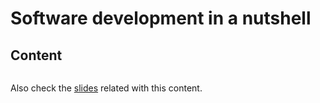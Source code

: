 # Software development in a nutshell

## Content

```{tableofcontents}
```

Also check the
[slides](https://raw.githack.com/ARCTraining/SD_tips_tools/main/slides/CDT-training_1.html)
related with this content.
